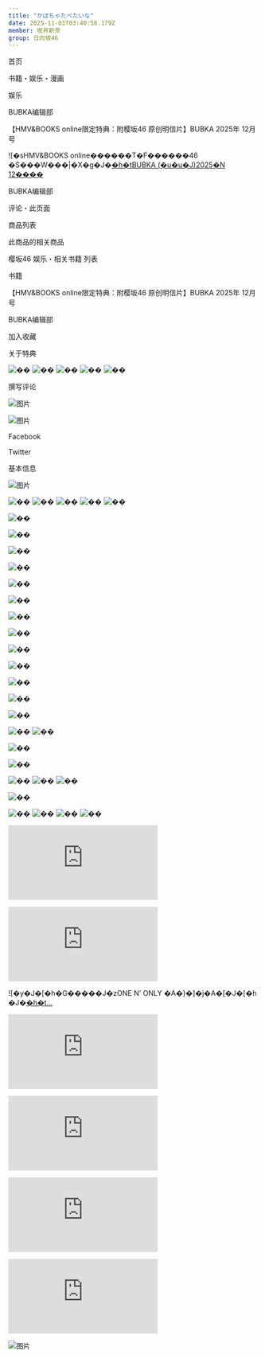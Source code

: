 ```yaml
---
title: "かぼちゃたべたいな"
date: 2025-11-01T03:40:58.179Z
member: 坂井新奈
group: 日向坂46
---
```


首页







书籍・娱乐・漫画







娱乐







BUBKA编辑部







【HMV&BOOKS online限定特典：附樱坂46 原创明信片】BUBKA 2025年 12月号













<img height="1" width="1" alt="" style="display:none" src="https://www.facebook.com/tr?id=1554682144751058&amp;ev=PixelInitialized" />





<img height="1" width="1" style="display:none;" alt="" src="https://analytics.twitter.com/i/adsct?txn_id=l55jy&p_id=Twitter" />
<img height="1" width="1" style="display:none;" alt="" src="//t.co/i/adsct?txn_id=l55jy&p_id=Twitter" />



























![�sHMV&BOOKS online������T�F������46 �S���W���|�X�g�J�[�h�tBUBKA (�u�u�J)2025�N 12����](https://img.hmv.co.jp/image/jacket/800/0000162/6/0/654.jpg)













BUBKA编辑部


评论・此页面







商品列表










此商品的相关商品



樱坂46 娱乐・相关书籍 列表



















书籍


【HMV&BOOKS online限定特典：附樱坂46 原创明信片】BUBKA 2025年 12月号






BUBKA编辑部





加入收藏




关于特典





![��](https://img.hmv.co.jp/image70/renewal/com_ic_star_none.png)
![��](https://img.hmv.co.jp/image70/renewal/com_ic_star_none.png)
![��](https://img.hmv.co.jp/image70/renewal/com_ic_star_none.png)
![��](https://img.hmv.co.jp/image70/renewal/com_ic_star_none.png)
![��](https://img.hmv.co.jp/image70/renewal/com_ic_star_none.png)





撰写评论




![图片](https://img.hmv.co.jp/image70/renewal/loading64x64_gif.gif)



![图片](https://img.hmv.co.jp/image70/renewal/loading64x64_gif.gif)




Facebook


Twitter






















基本信息





















































![图片](https://img.hmv.co.jp/image70/renewal/loading64x64_gif.gif)







































































































































































![��](https://img.hmv.co.jp/image70/renewal/com_ic_star_none.png)
![��](https://img.hmv.co.jp/image70/renewal/com_ic_star_none.png)
![��](https://img.hmv.co.jp/image70/renewal/com_ic_star_none.png)
![��](https://img.hmv.co.jp/image70/renewal/com_ic_star_none.png)
![��](https://img.hmv.co.jp/image70/renewal/com_ic_star_none.png)







![��](https://img.hmv.co.jp/image70/renewal/com_ic_star_full.png)


![��](https://img.hmv.co.jp/image70/renewal/com_ic_star_full.png)


![��](https://img.hmv.co.jp/image70/renewal/com_ic_star_full.png)


![��](https://img.hmv.co.jp/image70/renewal/com_ic_star_full.png)


![��](https://img.hmv.co.jp/image70/renewal/com_ic_star_full.png)






![��](https://img.hmv.co.jp/image70/renewal/com_ic_star_full.png)


![��](https://img.hmv.co.jp/image70/renewal/com_ic_star_full.png)


![��](https://img.hmv.co.jp/image70/renewal/com_ic_star_full.png)


![��](https://img.hmv.co.jp/image70/renewal/com_ic_star_full.png)


![��](https://img.hmv.co.jp/image70/renewal/com_ic_star_none.png)




![��](https://img.hmv.co.jp/image70/renewal/com_ic_star_full.png)


![��](https://img.hmv.co.jp/image70/renewal/com_ic_star_full.png)


![��](https://img.hmv.co.jp/image70/renewal/com_ic_star_full.png)


![��](https://img.hmv.co.jp/image70/renewal/com_ic_star_none.png)
![��](https://img.hmv.co.jp/image70/renewal/com_ic_star_none.png)




![��](https://img.hmv.co.jp/image70/renewal/com_ic_star_full.png)


![��](https://img.hmv.co.jp/image70/renewal/com_ic_star_full.png)


![��](https://img.hmv.co.jp/image70/renewal/com_ic_star_none.png)
![��](https://img.hmv.co.jp/image70/renewal/com_ic_star_none.png)
![��](https://img.hmv.co.jp/image70/renewal/com_ic_star_none.png)




![��](https://img.hmv.co.jp/image70/renewal/com_ic_star_full.png)


![��](https://img.hmv.co.jp/image70/renewal/com_ic_star_none.png)
![��](https://img.hmv.co.jp/image70/renewal/com_ic_star_none.png)
![��](https://img.hmv.co.jp/image70/renewal/com_ic_star_none.png)
![��](https://img.hmv.co.jp/image70/renewal/com_ic_star_none.png)

































![�N��46 �X�c�Ђ���E��F�ЂȂ���I�ׂ�HMV&BOOKS onlin...](https://img.hmv.co.jp/etc/hybrid/resize.php?file_path=/hybridimage/news/images/25/0821/158/headline_M.jpeg&size=150)
















![�y�\�����J�z�k�R�G�� �\���wBEST STAGE EDGE NO.3�x...](https://img.hmv.co.jp/etc/hybrid/resize.php?file_path=//hybridimage/news/images/25/1028/156/headline_M.jpeg&size=70)









![�y�J�[�h�G�����J�zONE N' ONLY �A�}�]�j�A�[�J�[�h �J�[�h�t...](https://img.hmv.co.jp/etc/hybrid/resize.php?file_path=//hybridimage/news/images/25/1021/144/headline_M.jpeg&size=70)








![�C�E�W�����\�N �\���w�ؗ��҂� 2026�N1�����x�\���ɓo��sHMV��...](https://img.hmv.co.jp/etc/hybrid/resize.php?file_path=//hybridimage/news/images/25/1024/144/headline_M.jpeg&size=70)











![�y�\���E���T�G�����J�z�������q & ����D�i�N��46�j�\���wB.L.T...](https://img.hmv.co.jp/etc/hybrid/resize.php?file_path=//hybridimage/news/images/25/1009/101/headline_M.jpeg&size=70)









![�H������ �\���wHarper's BAZAAR�x�s���T�F�I���W�i���X�e...](https://img.hmv.co.jp/etc/hybrid/resize.php?file_path=//hybridimage/news/images/25/1020/158/headline_M.jpeg&size=70)









![�y�\���E���T�G�����J�zPLAVE �\���wanan 2025�N11��5��...](https://img.hmv.co.jp/etc/hybrid/resize.php?file_path=//hybridimage/news/images/25/0902/137/headline_M.jpeg&size=70)


































































![图片](https://img.hmv.co.jp/image70/renewal/loading64x64_gif.gif)